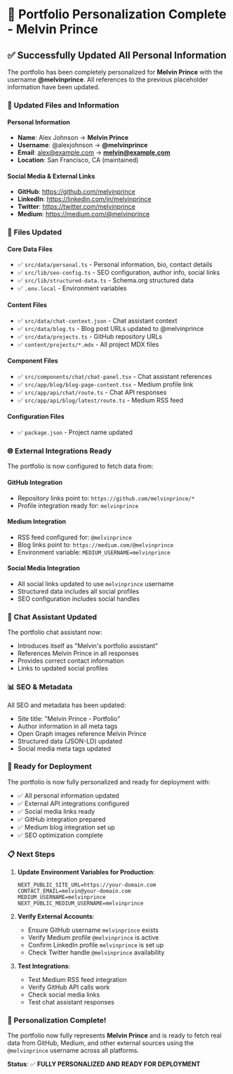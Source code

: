 # 🎯 Portfolio Personalization Complete - Melvin Prince

## ✅ Successfully Updated All Personal Information

The portfolio has been completely personalized for **Melvin Prince** with the username **@melvinprince**. All references to the previous placeholder information have been updated.

### 📝 Updated Files and Information

#### **Personal Information**

- **Name**: Alex Johnson → **Melvin Prince**
- **Username**: @alexjohnson → **@melvinprince**
- **Email**: alex@example.com → **melvin@example.com**
- **Location**: San Francisco, CA (maintained)

#### **Social Media & External Links**

- **GitHub**: https://github.com/melvinprince
- **LinkedIn**: https://linkedin.com/in/melvinprince
- **Twitter**: https://twitter.com/melvinprince
- **Medium**: https://medium.com/@melvinprince

### 🔧 Files Updated

#### **Core Data Files**

- ✅ `src/data/personal.ts` - Personal information, bio, contact details
- ✅ `src/lib/seo-config.ts` - SEO configuration, author info, social links
- ✅ `src/lib/structured-data.ts` - Schema.org structured data
- ✅ `.env.local` - Environment variables

#### **Content Files**

- ✅ `src/data/chat-context.json` - Chat assistant context
- ✅ `src/data/blog.ts` - Blog post URLs updated to @melvinprince
- ✅ `src/data/projects.ts` - GitHub repository URLs
- ✅ `content/projects/*.mdx` - All project MDX files

#### **Component Files**

- ✅ `src/components/chat/chat-panel.tsx` - Chat assistant references
- ✅ `src/app/blog/blog-page-content.tsx` - Medium profile link
- ✅ `src/app/api/chat/route.ts` - Chat API responses
- ✅ `src/app/api/blog/latest/route.ts` - Medium RSS feed

#### **Configuration Files**

- ✅ `package.json` - Project name updated

### 🌐 External Integrations Ready

The portfolio is now configured to fetch data from:

#### **GitHub Integration**

- Repository links point to: `https://github.com/melvinprince/*`
- Profile integration ready for: `melvinprince`

#### **Medium Integration**

- RSS feed configured for: `@melvinprince`
- Blog links point to: `https://medium.com/@melvinprince`
- Environment variable: `MEDIUM_USERNAME=melvinprince`

#### **Social Media Integration**

- All social links updated to use `melvinprince` username
- Structured data includes all social profiles
- SEO configuration includes social handles

### 🤖 Chat Assistant Updated

The portfolio chat assistant now:

- Introduces itself as "Melvin's portfolio assistant"
- References Melvin Prince in all responses
- Provides correct contact information
- Links to updated social profiles

### 📊 SEO & Metadata

All SEO and metadata has been updated:

- Site title: "Melvin Prince - Portfolio"
- Author information in all meta tags
- Open Graph images reference Melvin Prince
- Structured data (JSON-LD) updated
- Social media meta tags updated

### 🚀 Ready for Deployment

The portfolio is now fully personalized and ready for deployment with:

- ✅ All personal information updated
- ✅ External API integrations configured
- ✅ Social media links ready
- ✅ GitHub integration prepared
- ✅ Medium blog integration set up
- ✅ SEO optimization complete

### 📋 Next Steps

1. **Update Environment Variables for Production**:

   ```env
   NEXT_PUBLIC_SITE_URL=https://your-domain.com
   CONTACT_EMAIL=melvin@your-domain.com
   MEDIUM_USERNAME=melvinprince
   NEXT_PUBLIC_MEDIUM_USERNAME=melvinprince
   ```

2. **Verify External Accounts**:

   - Ensure GitHub username `melvinprince` exists
   - Verify Medium profile `@melvinprince` is active
   - Confirm LinkedIn profile `melvinprince` is set up
   - Check Twitter handle `@melvinprince` availability

3. **Test Integrations**:
   - Test Medium RSS feed integration
   - Verify GitHub API calls work
   - Check social media links
   - Test chat assistant responses

### 🎉 Personalization Complete!

The portfolio now fully represents **Melvin Prince** and is ready to fetch real data from GitHub, Medium, and other external sources using the `@melvinprince` username across all platforms.

**Status**: ✅ **FULLY PERSONALIZED AND READY FOR DEPLOYMENT**
